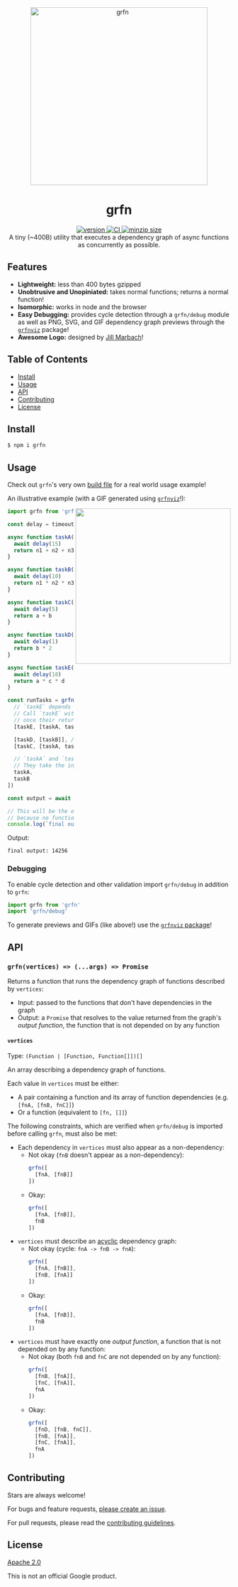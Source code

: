 <div align="center">
  <img src="grfn.svg" alt="grfn" width="400" />
</div>

<h1 align="center">
  grfn
</h1>

<div align="center">
  <a href="https://npmjs.org/package/grfn">
    <img src="https://badgen.now.sh/npm/v/grfn" alt="version" />
  </a>
  <a href="https://github.com/TomerAberbach/grfn/actions">
    <img src="https://github.com/TomerAberbach/grfn/workflows/CI/badge.svg" alt="CI" />
  </a>
  <a href="https://bundlephobia.com/result?p=grfn">
    <img src="https://badgen.net/bundlephobia/minzip/grfn" alt="minzip size" />
  </a>
</div>

<div align="center">
  A tiny (~400B) utility that executes a dependency graph of async functions as concurrently as possible.
</div>

## Features

- **Lightweight:** less than 400 bytes gzipped
- **Unobtrusive and Unopiniated:** takes normal functions; returns a normal
  function!
- **Isomorphic:** works in node and the browser
- **Easy Debugging:** provides cycle detection through a `grfn/debug` module as
  well as PNG, SVG, and GIF dependency graph previews through the
  [`grfnviz`](packages/grfnviz) package!
- **Awesome Logo:** designed by [Jill Marbach](https://jillmarbach.com)!

## Table of Contents

- [Install](#install)
- [Usage](#usage)
- [API](#api)
- [Contributing](#contributing)
- [License](#license)

## Install

```sh
$ npm i grfn
```

## Usage

Check out `grfn`'s very own
[build file](https://github.com/TomerAberbach/grfn/blob/main/build.js) for a
real world usage example!

An illustrative example (with a GIF generated using
[`grfnviz`](packages/grfnviz)!):

<img src="animation.gif" width="350" align="right">

```js
import grfn from 'grfn'

const delay = timeout => new Promise(resolve => setTimeout(resolve, timeout))

async function taskA(n1, n2, n3) {
  await delay(15)
  return n1 + n2 + n3
}

async function taskB(n1, n2, n3) {
  await delay(10)
  return n1 * n2 * n3
}

async function taskC(a, b) {
  await delay(5)
  return a + b
}

async function taskD(b) {
  await delay(1)
  return b * 2
}

async function taskE(a, c, d) {
  await delay(10)
  return a * c * d
}

const runTasks = grfn([
  // `taskE` depends on `taskA`, `taskC`, and `taskD`
  // Call `taskE` with the results of the functions
  // once their returned promises resolve
  [taskE, [taskA, taskC, taskD]],

  [taskD, [taskB]], // `taskD` depends on `taskB`
  [taskC, [taskA, taskB]], // `taskC` depends on `taskA` and `taskB`

  // `taskA` and `taskB` have no dependencies! (But they must still be listed)
  // They take the input given to `runTasks`
  taskA,
  taskB
])

const output = await runTasks(4, 2, 3)

// This will be the output of `taskE`
// because no function depends on it!
console.log(`final output: ${output}`)
```

Output:

```
final output: 14256
```

### Debugging

To enable cycle detection and other validation import `grfn/debug` in addition
to `grfn`:

```js
import grfn from 'grfn'
import 'grfn/debug'
```

To generate previews and GIFs (like above!) use the
[`grfnviz` package](packages/grfnviz)!

## API

### `grfn(vertices) => (...args) => Promise`

Returns a function that runs the dependency graph of functions described by
`vertices`:

- Input: passed to the functions that don't have dependencies in the graph
- Output: a `Promise` that resolves to the value returned from the graph's
  _output function_, the function that is not depended on by any function

#### `vertices`

Type: `(Function | [Function, Function[]])[]`

An array describing a dependency graph of functions.

Each value in `vertices` must be either:

- A pair containing a function and its array of function dependencies (e.g.
  `[fnA, [fnB, fnC]]`)
- Or a function (equivalent to `[fn, []]`)

The following constraints, which are verified when `grfn/debug` is imported
before calling `grfn`, must also be met:

- Each dependency in `vertices` must also appear as a non-dependency:
  - Not okay (`fnB` doesn't appear as a non-dependency):
    <!-- prettier-ignore -->
    ```js
    grfn([
      [fnA, [fnB]]
    ])
    ```
  - Okay:
    <!-- prettier-ignore -->
    ```js
    grfn([
      [fnA, [fnB]],
      fnB
    ])
    ```
- `vertices` must describe an
  [acyclic](https://en.wikipedia.org/wiki/Directed_acyclic_graph) dependency
  graph:
  - Not okay (cycle: `fnA -> fnB -> fnA`):
    <!-- prettier-ignore -->
    ```js
    grfn([
      [fnA, [fnB]],
      [fnB, [fnA]]
    ])
    ```
  - Okay:
    <!-- prettier-ignore -->
    ```js
    grfn([
      [fnA, [fnB]],
      fnB
    ])
    ```
- `vertices` must have exactly one _output function_, a function that is not
  depended on by any function:
  - Not okay (both `fnB` and `fnC` are not depended on by any function):
    <!-- prettier-ignore -->
    ```js
    grfn([
      [fnB, [fnA]],
      [fnC, [fnA]],
      fnA
    ])
    ```
  - Okay:
    <!-- prettier-ignore -->
    ```js
    grfn([
      [fnD, [fnB, fnC]],
      [fnB, [fnA]],
      [fnC, [fnA]],
      fnA
    ])
    ```

## Contributing

Stars are always welcome!

For bugs and feature requests,
[please create an issue](https://github.com/TomerAberbach/grfn/issues/new).

For pull requests, please read the
[contributing guidelines](https://github.com/TomerAberbach/grfn/blob/main/contributing.md).

## License

[Apache 2.0](https://github.com/TomerAberbach/grfn/blob/main/license)

This is not an official Google product.
